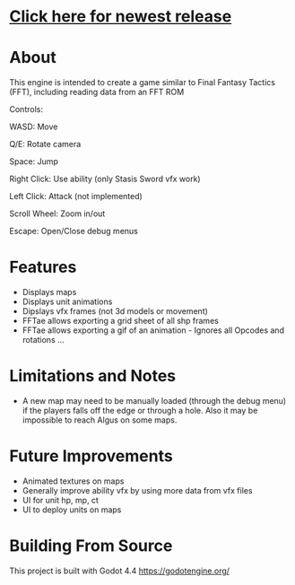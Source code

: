 # [Click here for newest release](https://github.com/mrgudenheim/FFT-like-engine/releases)

# About
This engine is intended to create a game similar to Final Fantasy Tactics (FFT), including reading data from an FFT ROM


Controls:

WASD: Move

Q/E: Rotate camera

Space: Jump

Right Click: Use ability (only Stasis Sword vfx work)

Left Click: Attack (not implemented)

Scroll Wheel: Zoom in/out

Escape: Open/Close debug menus


# Features
- Displays maps
- Displays unit animations
- Dipslays vfx frames (not 3d models or movement)
- FFTae allows exporting a grid sheet of all shp frames
- FFTae allows exporting a gif of an animation - Ignores all Opcodes and rotations
...

# Limitations and Notes
- A new map may need to be manually loaded (through the debug menu) if the players falls off the edge or through a hole. Also it may be impossible to reach Algus on some maps.

# Future Improvements
- Animated textures on maps
- Generally improve ability vfx by using more data from vfx files
- UI for unit hp, mp, ct
- UI to deploy units on maps

# Building From Source
This project is built with Godot 4.4
https://godotengine.org/
